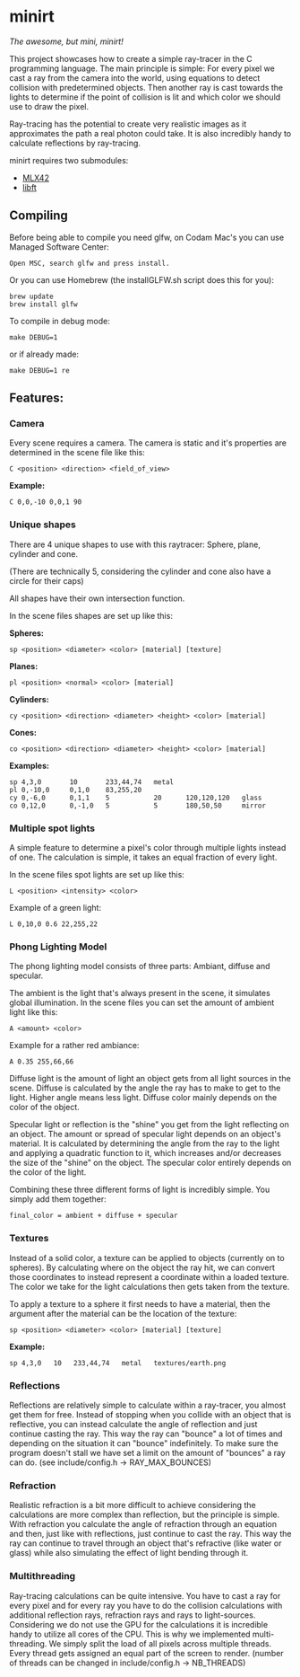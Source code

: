 # minirt
*The awesome, but mini, minirt!*

This project showcases how to create a simple ray-tracer in the C programming language. The main principle is simple:
For every pixel we cast a ray from the camera into the world, using equations to detect collision with predetermined objects. Then another ray is cast towards the lights to determine if the point of collision is lit and which color we should use to draw the pixel.

Ray-tracing has the potential to create very realistic images as it approximates the path a real photon could take. It is also incredibly handy to calculate reflections by ray-tracing.

minirt requires two submodules:
 * [MLX42](https://github.com/codam-coding-college/MLX42)
 * [libft](https://github.com/mjoosten42/libft)

## Compiling

Before being able to compile you need glfw, on Codam Mac's you can use Managed Software Center:

	Open MSC, search glfw and press install.

Or you can use Homebrew (the installGLFW.sh script does this for you):

	brew update
	brew install glfw

To compile in debug mode:
	
	make DEBUG=1

or if already made:

	make DEBUG=1 re

## Features:

### Camera

Every scene requires a camera. The camera is static and it's properties are determined in the scene file like this:

	C <position> <direction> <field_of_view>

**Example:**

	C 0,0,-10 0,0,1 90

### Unique shapes

There are 4 unique shapes to use with this raytracer: Sphere, plane, cylinder and cone.

(There are technically 5, considering the cylinder and cone also have a circle for their caps)

All shapes have their own intersection function.

In the scene files shapes are set up like this:

**Spheres:**

	sp <position> <diameter> <color> [material] [texture]

**Planes:**

	pl <position> <normal> <color> [material]

**Cylinders:**

	cy <position> <direction> <diameter> <height> <color> [material]

**Cones:**

	co <position> <direction> <diameter> <height> <color> [material]

**Examples:**

	sp 4,3,0       10       233,44,74   metal
	pl 0,-10,0     0,1,0    83,255,20
	cy 0,-6,0      0,1,1    5           20      120,120,120   glass
	co 0,12,0      0,-1,0   5           5       180,50,50     mirror

### Multiple spot lights

A simple feature to determine a pixel's color through multiple lights instead of one. The calculation is simple, it takes an equal fraction of every light.

In the scene files spot lights are set up like this:

	L <position> <intensity> <color>

Example of a green light:

	L 0,10,0 0.6 22,255,22

### Phong Lighting Model

The phong lighting model consists of three parts: Ambiant, diffuse and specular.

The ambient is the light that's always present in the scene, it simulates global illumination. In the scene files you can set the amount of ambient light like this:

	A <amount> <color>

Example for a rather red ambiance:

	A 0.35 255,66,66

Diffuse light is the amount of light an object gets from all light sources in the scene. Diffuse is calculated by the angle the ray has to make to get to the light. Higher angle means less light. Diffuse color mainly depends on the color of the object.

Specular light or reflection is the "shine" you get from the light reflecting on an object. The amount or spread of specular light depends on an object's material. It is calculated by determining the angle from the ray to the light and applying a quadratic function to it, which increases and/or decreases the size of the "shine" on the object. The specular color entirely depends on the color of the light.

Combining these three different forms of light is incredibly simple. You simply add them together:

	final_color = ambient + diffuse + specular

### Textures

Instead of a solid color, a texture can be applied to objects (currently on to spheres). By calculating where on the object the ray hit, we can convert those coordinates to instead represent a coordinate within a loaded texture. The color we take for the light calculations then gets taken from the texture.

To apply a texture to a sphere it first needs to have a material, then the argument after the material can be the location of the texture:

	sp <position> <diameter> <color> [material] [texture]

**Example:**

	sp 4,3,0   10   233,44,74   metal   textures/earth.png

### Reflections

Reflections are relatively simple to calculate within a ray-tracer, you almost get them for free. Instead of stopping when you collide with an object that is reflective, you can instead calculate the angle of reflection and just continue casting the ray. This way the ray can "bounce" a lot of times and depending on the situation it can "bounce" indefinitely. To make sure the program doesn't stall we have set a limit on the amount of "bounces" a ray can do. (see include/config.h -> RAY_MAX_BOUNCES)

### Refraction

Realistic refraction is a bit more difficult to achieve considering the calculations are more complex than reflection, but the principle is simple. With refraction you calculate the angle of refraction through an equation and then, just like with reflections, just continue to cast the ray. This way the ray can continue to travel through an object that's refractive (like water or glass) while also simulating the effect of light bending through it.

### Multithreading

Ray-tracing calculations can be quite intensive. You have to cast a ray for every pixel and for every ray you have to do the collision calculations with additional reflection rays, refraction rays and rays to light-sources. Considering we do not use the GPU for the calculations it is incredible handy to utilize all cores of the CPU. This is why we implemented multi-threading. We simply split the load of all pixels across multiple threads. Every thread gets assigned an equal part of the screen to render. (number of threads can be changed in include/config.h -> NB_THREADS)
